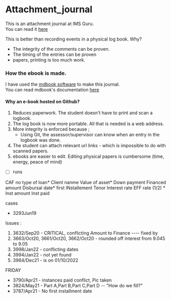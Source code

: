 # Attachment_journal
This is an attachment journal at IMS Guru.<br>
You can read it [here](https://kiarie404.github.io/Attachment_journal/)

This is better than recording events in a physical log book. Why?
- The integrity of the comments can be proven.
- The timing of the entries can be proven
- papers, printing is too much work.




### How the ebook is made.
I have used the [mdbook software](https://rust-lang.github.io/mdBook/) to make this journal.\
You can read mdbook's documentation [here](https://rust-lang.github.io/mdBook/)

#### Why an e-book hosted on Github?
1. Reduces paperwork. The student doesn't have to print and scan a logbook.
2. The log book is now more portable. All that is needed is a web address.
3. More integrity is enforced because ;
    -  Using Git, the assessor/supervisor can know when an entry in the logbook was done.
4. The student can attach relevant url links - which is impossible to do with scanned papers.
5. ebooks are easier to edit. Editing physical papers is cumbersome (time, energy, peace of mind)


- [ ] runs


CAF no
type of loan*
Client nanme
Value of asset*
Down payment
Financed amount
Disbursal date*
first INstallement
Tenor
Interest rate
EFF rate (1/2) *
Inst amount
Inst paid


cases
- 3293Jun19 

Issues :
1.   3632/Sep20 - CRITICAL, conflicting Amount to Finance  ---- fixed by 
2.   3663/Oct20,  3661/Oct20,  3662/Oct20  - rounded off interest from 9.045 to 9.05
3.    3998/Jan22 - conflicting dates
4.    3994/Jan22 - not yet found
5.    3964/Dec21 - is on 01/10/2022


FRIDAY
-  3790/Apr21 - instances paid conflict, Pic taken
-  3824/May21  -  Part A,Part B,Part C,Part D  -- "How do we fill?"
-  3787/Apr21  - No first installment date




 


    

